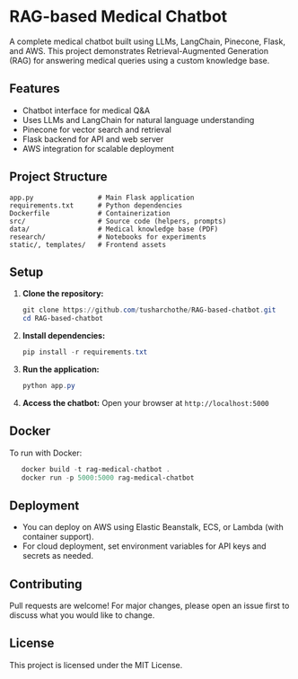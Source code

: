 # RAG-based Medical Chatbot

A complete medical chatbot built using LLMs, LangChain, Pinecone, Flask, and AWS. This project demonstrates Retrieval-Augmented Generation (RAG) for answering medical queries using a custom knowledge base.

## Features
- Chatbot interface for medical Q&A
- Uses LLMs and LangChain for natural language understanding
- Pinecone for vector search and retrieval
- Flask backend for API and web server
- AWS integration for scalable deployment

## Project Structure
```
app.py                # Main Flask application
requirements.txt      # Python dependencies
Dockerfile            # Containerization
src/                  # Source code (helpers, prompts)
data/                 # Medical knowledge base (PDF)
research/             # Notebooks for experiments
static/, templates/   # Frontend assets
```

## Setup
1. **Clone the repository:**
   ```powershell
   git clone https://github.com/tusharchothe/RAG-based-chatbot.git
   cd RAG-based-chatbot
   ```
2. **Install dependencies:**
   ```powershell
   pip install -r requirements.txt
   ```
3. **Run the application:**
   ```powershell
   python app.py
   ```
4. **Access the chatbot:**
   Open your browser at `http://localhost:5000`

## Docker
To run with Docker:
```powershell
   docker build -t rag-medical-chatbot .
   docker run -p 5000:5000 rag-medical-chatbot
```

## Deployment
- You can deploy on AWS using Elastic Beanstalk, ECS, or Lambda (with container support).
- For cloud deployment, set environment variables for API keys and secrets as needed.

## Contributing
Pull requests are welcome! For major changes, please open an issue first to discuss what you would like to change.

## License
This project is licensed under the MIT License.

